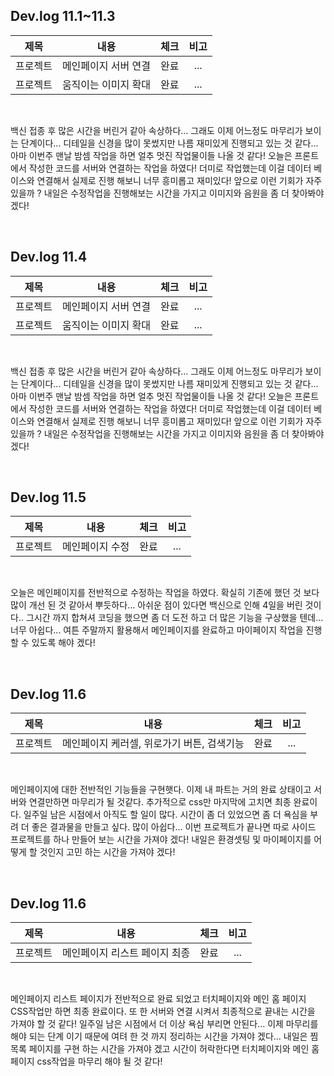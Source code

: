 ## Dev.log 11.1~11.3

  |제목|내용|체크|비고|
|:------:|:------:|:------:|:------:|
|프로젝트|메인페이지 서버 연결|완료|...|
|프로젝트|움직이는 이미지 확대|완료|...|

<br />

백신 접종 후 많은 시간을 버린거 같아 속상하다... 그래도 이제 어느정도 마무리가 보이는 단계이다... 디테일을 신경을 많이 못썼지만 나름 재미있게 진행되고 있는 것 같다... 아마 이번주 맨날 밤셈 작업을 하면 얼추 멋진 작업물이들 나올 것 같다! 오늘은 프론트에서 작성한 코드를 서버와 연결하는 작업을 하였다! 더미로 작업했는데 이걸 데이터 베이스와 연결해서 실제로 진행 해보니 너무 흥미롭고 재미있다! 앞으로 이런 기회가 자주 있을까 ? 내일은 수정작업을 진행해보는 시간을 가지고 이미지와 음원을 좀 더 찾아봐야 겠다!

<br />

## Dev.log 11.4

  |제목|내용|체크|비고|
|:------:|:------:|:------:|:------:|
|프로젝트|메인페이지 서버 연결|완료|...|
|프로젝트|움직이는 이미지 확대|완료|...|

<br />

백신 접종 후 많은 시간을 버린거 같아 속상하다... 그래도 이제 어느정도 마무리가 보이는 단계이다... 디테일을 신경을 많이 못썼지만 나름 재미있게 진행되고 있는 것 같다... 아마 이번주 맨날 밤셈 작업을 하면 얼추 멋진 작업물이들 나올 것 같다! 오늘은 프론트에서 작성한 코드를 서버와 연결하는 작업을 하였다! 더미로 작업했는데 이걸 데이터 베이스와 연결해서 실제로 진행 해보니 너무 흥미롭고 재미있다! 앞으로 이런 기회가 자주 있을까 ? 내일은 수정작업을 진행해보는 시간을 가지고 이미지와 음원을 좀 더 찾아봐야 겠다!

<br />

## Dev.log 11.5

  |제목|내용|체크|비고|
|:------:|:------:|:------:|:------:|
|프로젝트|메인페이지 수정|완료|...|


<br />

오늘은 메인페이지를 전반적으로 수정하는 작업을 하였다. 확실히 기존에 했던 것 보다 많이 개선 된 것 같아서 뿌듯하다... 아쉬운 점이 있다면 백신으로 인해 4일을 버린 것이다.. 그시간 까지 합쳐셔 코딩을 했으면 좀 더 도전 하고 더 많은 기능을 구상했을 텐데... 너무 아쉽다... 여튼 주말까지 활용해서 메인페이지를 완료하고 마이페이지 작업을 진행 할 수 있도록 해야 겠다!

<br />

## Dev.log 11.6

  |제목|내용|체크|비고|
|:------:|:------:|:------:|:------:|
|프로젝트|메인페이지 케러셀, 위로가기 버튼, 검색기능|완료|...|


<br />

메인페이지에 대한 전반적인 기능들을 구현햇다. 이제 내 파트는 거의 완료 상태이고 서버와 연결만하면 마무리가 될 것같다. 추가적으로 css만 마지막에 고치면 최종 완료이다. 일주일 남은 시점에서 아직도 할 일이 많다. 시간이 좀 더 있었으면 좀 더 욕심을 부려 더 좋은 결과물을 만들고 싶다. 많이 아쉽다... 이번 프로젝트가 끝나면 따로 사이드 프로젝트를 하나 만들어 보는 시간을 가져야 겠다! 내일은 환경셋팅 및 마이페이지를 어떻게 할 것인지 고민 하는 시간을 가져야 겠다! 

<br />

## Dev.log 11.6

  |제목|내용|체크|비고|
|:------:|:------:|:------:|:------:|
|프로젝트|메인페이지 리스트 페이지 최종|완료|...|


<br />

메인페이지 리스트 페이지가 전반적으로 완료 되었고 터치페이지와 메인 홈 페이지 CSS작업만 하면 최종 완료이다. 또 한 서버와 연결 시켜서 최종적으로 끝내는 시간을 가져야 할 것 같다! 일주일 남은 시점에서 더 이상 욕심 부리면 안된다... 이제 마무리를 해야 되는 단계 이기 때문에 여텨 한 것 까지 정리하는 시간을 가져야 겠다... 내일은 찜목록 페이지를 구현 하는 시간을 가져야 겠고 시간이 허락한다면 터치페이지와 메인 홈 페이지 css작업을 마무리 해야 될 것 같다! 